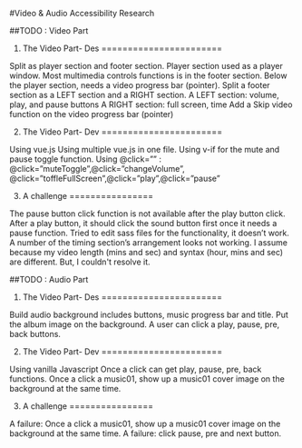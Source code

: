 #Video & Audio Accessibility Research 
  
  ##TODO : Video Part

1. The Video Part- Des
=======================

Split as player section and footer section.
Player section used as a player window.
Most multimedia controls functions is in the footer section.
Below the player section, needs a video progress bar (pointer).
Split a footer section as a LEFT section and a RIGHT section.
      A LEFT section: volume, play, and pause buttons 
      A RIGHT section: full screen, time 
Add a Skip video function on the video progress bar (pointer)


2. The Video Part- Dev
=======================

Using vue.js
Using multiple vue.js in one file.
Using v-if for the mute and pause toggle function.
Using @click=”” : 
 @click=”muteToggle”,@click=”changeVolume”,   
 @click=”toffleFullScreen”,@click=”play”,@click=”pause”


3. A challenge
================

The pause button click function is not available after the play button click.
After a play button, it should click the sound button first once it needs a pause function.
  Tried to edit sass files for the functionality, it doesn’t work.
A number of the timing section’s arrangement looks not working. I assume because my video length (mins and sec) and syntax (hour, mins and sec) are different. But, I couldn't resolve it.





##TODO : Audio Part

1. The Video Part- Des
=======================

Build audio background includes buttons, music progress bar and title.
Put the album image on the background.
A user can click a play, pause, pre, back buttons.




2. The Video Part- Dev
=======================

Using vanilla Javascript
Once a click can get  play, pause, pre, back functions.
Once a click a music01, show up a music01 cover image on the background at the same time.


3. A challenge
================

A failure: Once a click a music01, show up a music01 cover image on the background at the same time.
A failure: click pause, pre and next button.
